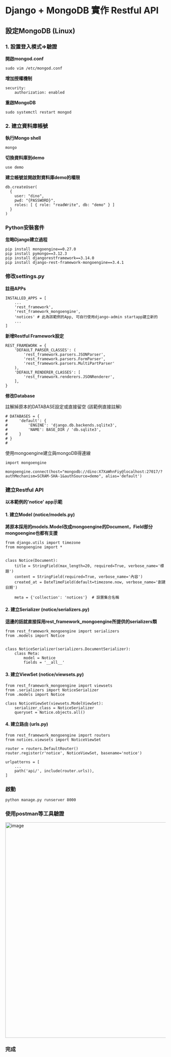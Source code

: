 # Django + MongoDB 實作 Restful API

## 設定MongoDB (Linux)

### 1. 設置登入模式=>驗證

**開啟mongod.conf** 
```
sudo vim /etc/mongod.conf
```

**增加授權機制**
```
security:
    authorization: enabled
```

**重啟MongoDB**
```
sudo systemctl restart mongod
```

### 2. 建立資料庫帳號

**執行Mongo shell**
```
mongo
```

**切換資料庫到demo**
```
use demo
```

**建立帳號並開啟對資料庫demo的權限**
```
db.createUser(
  {
    user: "dino",
    pwd: "{PASSWORD}",
    roles: [ { role: "readWrite", db: "demo" } ]
  }
)
```

### Python安裝套件

**忽略Django建立過程**

```
pip install mongoengine==0.27.0
pip install pymongo==3.12.3
pip install djangorestframework==3.14.0
pip install django-rest-framework-mongoengine==3.4.1
```

### 修改settings.py

**註冊APPs**
```
INSTALLED_APPS = [
    ...
    'rest_framework',
    'rest_framework_mongoengine',
    'notices' # 此為該範例的App, 可自行使用django-admin startapp建立新的
    ...
]
```

**新增Restful Framework設定**
```
REST_FRAMEWORK = {
    'DEFAULT_PARSER_CLASSES': (
        'rest_framework.parsers.JSONParser',
        'rest_framework.parsers.FormParser',
        'rest_framework.parsers.MultiPartParser'
    ),
    'DEFAULT_RENDERER_CLASSES': [
        'rest_framework.renderers.JSONRenderer',
    ],
}
```

**修改Database**

註解掉原本的DATABASE設定或直接留空 (該範例直接註解)
```
# DATABASES = {
#     'default': {
#         'ENGINE': 'django.db.backends.sqlite3',
#         'NAME': BASE_DIR / 'db.sqlite3',
#     }
# }
#
```

使用mongoengine建立與mongoDB得連線
```
import mongoengine

mongoengine.connect(host="mongodb://dino:X7XaWhnFiy@localhost:27017/?authMechanism=SCRAM-SHA-1&authSource=demo", alias='default')
```

### 建立Restful API 

**以本範例的'notice' app示範**

#### 1. 建立Model (notice/models.py)

**將原本採用的models.Model改成mongoengine的Document，Field部分mongoengine也都有支援**
```
from django.utils import timezone
from mongoengine import *


class Notice(Document):
    title = StringField(max_length=20, required=True, verbose_name='標題')
    content = StringField(required=True, verbose_name='內容')
    created_at = DateTimeField(default=timezone.now, verbose_name='創建日期')

    meta = {'collection': 'notices'}  # 設置集合名稱
```

#### 2. 建立Serializer (notice/serializers.py)

**這邊的話就直接採用rest_framework_mongoengine所提供的serializers類**

```
from rest_framework_mongoengine import serializers
from .models import Notice


class NoticeSerializer(serializers.DocumentSerializer):
    class Meta:
        model = Notice
        fields = '__all__'
```

#### 3. 建立ViewSet (notice/viewsets.py)

```
from rest_framework_mongoengine import viewsets
from .serializers import NoticeSerializer
from .models import Notice

class NoticeViewSet(viewsets.ModelViewSet):
    serializer_class = NoticeSerializer
    queryset = Notice.objects.all()
```

#### 4. 建立路由 (urls.py)


```
from rest_framework_mongoengine import routers
from notices.viewsets import NoticeViewSet

router = routers.DefaultRouter()
router.register(r'notice', NoticeViewSet, basename='notice')

urlpatterns = [
    ...
    path('api/', include(router.urls)),
]
```

### 啟動

```
python manage.py runserver 8000
```

### 使用postman等工具驗證

<img width="677" alt="image" src="https://github.com/dinoi22g/django_mongo_restapi_demo/assets/95574882/94976c39-b493-475b-90bf-77a7c833cec6">

### 完成

